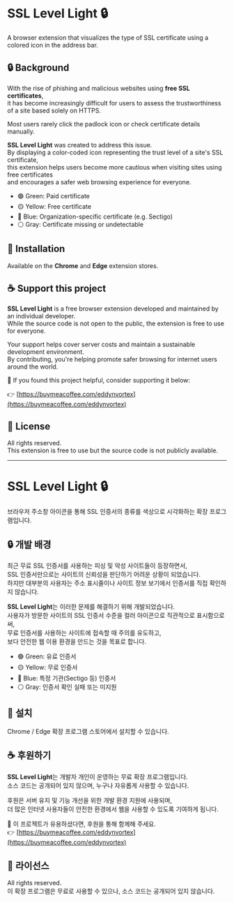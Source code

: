 # SSL Level Light 🔒

A browser extension that visualizes the type of SSL certificate using a colored icon in the address bar.

## 🔒 Background

With the rise of phishing and malicious websites using **free SSL certificates**,  
it has become increasingly difficult for users to assess the trustworthiness of a site based solely on HTTPS.

Most users rarely click the padlock icon or check certificate details manually.

**SSL Level Light** was created to address this issue.  
By displaying a color-coded icon representing the trust level of a site's SSL certificate,  
this extension helps users become more cautious when visiting sites using free certificates  
and encourages a safer web browsing experience for everyone.

- 🟢 Green: Paid certificate
- 🟡 Yellow: Free certificate
- 🔵 Blue: Organization-specific certificate (e.g. Sectigo)
- ⚪ Gray: Certificate missing or undetectable

## 🚀 Installation

Available on the **Chrome** and **Edge** extension stores.

## ☕ Support this project

**SSL Level Light** is a free browser extension developed and maintained by an individual developer.  
While the source code is not open to the public, the extension is free to use for everyone.

Your support helps cover server costs and maintain a sustainable development environment.  
By contributing, you're helping promote safer browsing for internet users around the world.

🫶 If you found this project helpful, consider supporting it below:

👉 [https://buymeacoffee.com/eddynvortex](https://buymeacoffee.com/eddynvortex)

## 🧾 License

All rights reserved.  
This extension is free to use but the source code is not publicly available.


------------------------------------------------------------------------------



# SSL Level Light 🔒

브라우저 주소창 아이콘을 통해 SSL 인증서의 종류를 색상으로 시각화하는 확장 프로그램입니다.

## 🔒 개발 배경

최근 무료 SSL 인증서를 사용하는 피싱 및 악성 사이트들이 등장하면서,  
SSL 인증서만으로는 사이트의 신뢰성을 판단하기 어려운 상황이 되었습니다.  
하지만 대부분의 사용자는 주소 표시줄이나 사이트 정보 보기에서 인증서를 직접 확인하지 않습니다.

**SSL Level Light**는 이러한 문제를 해결하기 위해 개발되었습니다.  
사용자가 방문한 사이트의 SSL 인증서 수준을 컬러 아이콘으로 직관적으로 표시함으로써,  
무료 인증서를 사용하는 사이트에 접속할 때 주의를 유도하고,  
보다 안전한 웹 이용 환경을 만드는 것을 목표로 합니다.

- 🟢 Green: 유료 인증서
- 🟡 Yellow: 무료 인증서
- 🔵 Blue: 특정 기관(Sectigo 등) 인증서
- ⚪ Gray: 인증서 확인 실패 또는 미지원

## 🚀 설치

Chrome / Edge 확장 프로그램 스토어에서 설치할 수 있습니다.

## ☕ 후원하기

**SSL Level Light**는 개발자 개인이 운영하는 무료 확장 프로그램입니다.  
소스 코드는 공개되어 있지 않으며, 누구나 자유롭게 사용할 수 있습니다.

후원은 서버 유지 및 기능 개선을 위한 개발 환경 지원에 사용되며,  
더 많은 인터넷 사용자들이 안전한 환경에서 웹을 사용할 수 있도록 기여하게 됩니다.

🫶 이 프로젝트가 유용하셨다면, 후원을 통해 함께해 주세요.  
👉 [https://buymeacoffee.com/eddynvortex](https://buymeacoffee.com/eddynvortex)

## 🧾 라이선스

All rights reserved.  
이 확장 프로그램은 무료로 사용할 수 있으나, 소스 코드는 공개되어 있지 않습니다.
